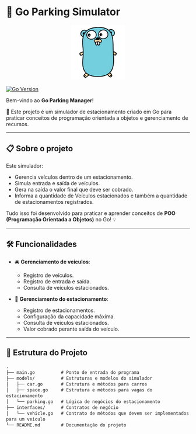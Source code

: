 # 🚗 Go Parking Simulator

<p align="center">
  <img src="./img/gopher.png" alt="Go Mascot" width="150"/>
</p>

[![Go Version](https://img.shields.io/github/go-mod/go-version/Oaparecido/go-parking)](https://golang.org/)

Bem-vindo ao **Go Parking Manager**! 

🚀 Este projeto é um simulador de estacionamento criado em Go para praticar conceitos de programação orientada a objetos e gerenciamento de recursos.

---

## 📋 Sobre o projeto

Este simulador:
- Gerencia veículos dentro de um estacionamento.
- Simula entrada e saída de veículos.
- Gera na saída o valor final que deve ser cobrado.
- Informa a quantidade de Veículos estacionados e também a quantidade de estacionamentos registrados.

Tudo isso foi desenvolvido para praticar e aprender conceitos de **POO (Programação Orientada a Objetos)** no Go! 💡

---

## 🛠️ Funcionalidades

- 🚘 **Gerenciamento de veículos**:
  - Registro de veículos.
  - Registro de entrada e saída.
  - Consulta de veículos estacionados.

- 📏 **Gerenciamento do estacionamento**:
  - Registro de estacionamentos.
  - Configuração da capacidade máxima.
  - Consulta de veiculos estacionados.
  - Valor cobrado perante saída do veículo.

---

## 🧩 Estrutura do Projeto

```plaintext
.
├── main.go          # Ponto de entrada do programa
├── models/          # Estruturas e modelos do simulador
│   ├── car.go       # Estrutura e métodos para carros
│   ├── space.go     # Estrutura e métodos para vagas do estacionamento 
│   └── parking.go   # Lógica de negócios do estacionamento
├── interfaces/      # Contratos de negócio
│   └── vehicle.go   # Contrato de métodos que devem ser implementados para um veiculo
└── README.md        # Documentação do projeto

